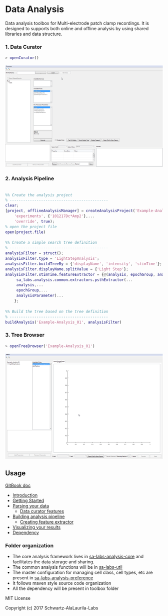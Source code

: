 # Data Analysis

Data analysis toolbox for Multi-electrode patch clamp recordings. It is designed to supports both online and offline analysis by using shared libraries and data structure.

### 1. Data Curator

```Matlab
> openCurator()
```

![Data Curator](etc/curator.gif)

### 2. Analysis Pipeline

```Matlab

%% Create the analysis project
% --------------------------------------------
clear;
[project, offlineAnalysisManager] = createAnalysisProject('Example-Analysis_01',...
    'experiments', {'101217Dc*Amp2'},...
    'override', true);
% open the project file
open(project.file)

%% Create a simple search tree definition
% --------------------------------------------
analysisFilter = struct();
analysisFilter.type = 'LightStepAnalysis';
analysisFilter.buildTreeBy = {'displayName', 'intensity', 'stimTime'};
analysisFilter.displayName.splitValue = {'Light Step'};
analysisFilter.stimTime.featureExtractor = {@(analysis, epochGroup, analysisParameter)...
     sa_labs.analysis.common.extractors.psthExtractor(...
     analysis,...
     epochGroup,...
     analysisParameter)...
    };

%% Build the tree based on the tree definition
% --------------------------------------------
buildAnalysis('Example-Analysis_01', analysisFilter)

```

### 3. Tree Browser


```Matlab
> openTreeBrowser('Example-Analysis_01')
```

![Data Curator](etc/tree_browser.gif)

## Usage

[GitBook doc](https://ala-laurila-lab.gitbooks.io/sa-labs-analysis-docs/content/)

* [Introduction](https://github.com/Schwartz-AlaLaurila-Labs/sa-labs-analysis-docs/blob/master/README.md)
* [Getting Started](https://github.com/Schwartz-AlaLaurila-Labs/sa-labs-analysis-docs/blob/master/getting-started.md)
* [Parsing your data](https://github.com/Schwartz-AlaLaurila-Labs/sa-labs-analysis-docs/blob/master/parsing-your-data.md)
  * [Data curator features](https://github.com/Schwartz-AlaLaurila-Labs/sa-labs-analysis-docs/blob/master/parsing-your-data/data-curator-features.md)
* [Building analysis pipeline](https://github.com/Schwartz-AlaLaurila-Labs/sa-labs-analysis-docs/blob/master/building-analysis-pipeline.md)
  * [Creating feature extractor](https://github.com/Schwartz-AlaLaurila-Labs/sa-labs-analysis-docs/blob/master/building-analysis-pipeline/creating-feature-extractor.md)
* [Visualizing your results](https://github.com/Schwartz-AlaLaurila-Labs/sa-labs-analysis-docs/blob/master/visualizing-your-results.md)
* [Dependency](https://github.com/Schwartz-AlaLaurila-Labs/sa-labs-analysis-docs/blob/master/documentation/dependency.md)

### Folder organization

- The core analysis framework lives in [sa-labs-analysis-core](https://github.com/Schwartz-AlaLaurila-Labs/sa-labs-analysis-core) and facilitates the data storage and sharing.
- The common analysis functions will be in [sa-labs-util](https://github.com/Schwartz-AlaLaurila-Labs/sa-labs-util.git)
- The master configuration for managing cell class, cell types, etc are present in [sa-labs-analysis-preference](https://github.com/Schwartz-AlaLaurila-Labs/sa-labs-analysis-preference.git)
- It follows maven style source code organization
- All the dependency will be present in toolbox folder

MIT License

Copyright (c) 2017 Schwartz-AlaLaurila-Labs


